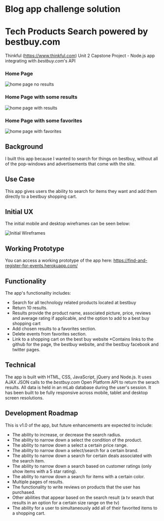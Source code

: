 Blog app challenge solution
==========================

# Tech Products Search powered by bestbuy.com
Thinkful (https://www.thinkful.com) Unit 2 Capstone Project - Node.js app integrating with *bestbuy.com*'s API

### Home Page
![home page no results](https://codysperoff.github.io/node-capstone-search-products-bestbuy/README-images/home-screen-no-results.png)

### Home Page with some results
![home page with results](https://codysperoff.github.io/node-capstone-search-products-bestbuy/README-images/home-screen-with-results.png)

### Home Page with some favorites
![home page with favorites](https://codysperoff.github.io/node-capstone-search-products-bestbuy/README-images/home-screen-with-favorites.png)


## Background

I built this app because I wanted to search for things on bestbuy, without all of the pop-windows and advertisements that come with the site.

## Use Case

This app gives users the ability to search for items they want and add them directly to a bestbuy shopping cart.

## Initial UX

The initial mobile and desktop wireframes can be seen below:

![Initial Wireframes](https://codysperoff.github.io/node-capstone-search-products-bestbuy/README-images/wireframe.png)

## Working Prototype

You can access a working prototype of the app here: https://find-and-register-for-events.herokuapp.com/

## Functionality
The app's functionality includes:

* Search for all technology related products located at bestbuy
* Return 10 results.
* Results provide the product name, associated picture, price, reviews and average rating if applicable, and the option to add to a best buy shopping cart
* Add chosen results to a favorites section.
* Delete events from favorites section.
* Link to a shopping cart on the best buy website
*Contains links to the github for the page, the bestbuy website, and the bestbuy facebook and twitter pages.

## Technical

The app is built with HTML, CSS, JavaScript, jQuery and Node.js. It uses AJAX JSON calls to the *bestbuy.com* Open Platform API to return the serach results. All data is held in an mLab database during the user's session. It has been built to be fully responsive across mobile, tablet and desktop screen resolutions.

## Development Roadmap

This is v1.0 of the app, but future enhancements are expected to include:

* The ability to increase, or decrease the search radius.
* The ability to narrow down a select the condition of the product.
* The ability to narrow down a select a certain price range.
* The ability to narrow down a select/search for a certain brand.
* The ability to narrow down a search for certain deals associated with the search item.
* The ability to narrow down a search based on customer ratings (only show items with a 5 star rating).
* The ability to narrow down a search for items with a certain color.
* Multiple pages of results.
* The functionality to write reviews on products that the user has purchased.
* Other abilities that appear based on the search result (a tv search that results in an option for a certain size range on the tv)
* The ability for a user to simultaneously add all of their favorited items to a shopping cart.
